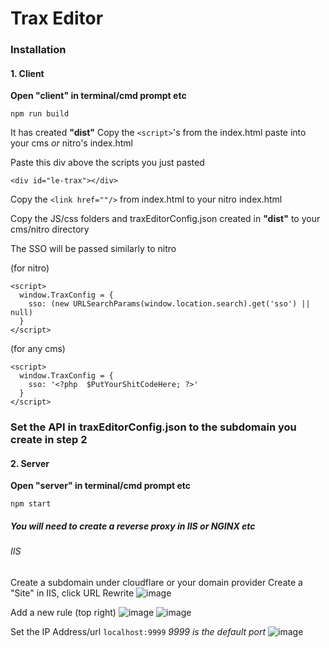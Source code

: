 # Trax Editor

### Installation
#### 1. Client
**Open "client" in terminal/cmd prompt etc**
```
npm run build
```
It has created **"dist"**
Copy the `<script>`'s from the index.html paste into your cms *or* nitro's index.html

Paste this div above the scripts you just pasted
```
<div id="le-trax"></div>
```

Copy the `<link href=""/>` from index.html to your nitro index.html

Copy the JS/css folders and traxEditorConfig.json created in **"dist"** to your cms/nitro directory

The SSO will be passed similarly to nitro

(for nitro)
```
<script>
  window.TraxConfig = {
    sso: (new URLSearchParams(window.location.search).get('sso') || null)
  }
</script>
```

(for any cms)
```
<script>
  window.TraxConfig = {
    sso: '<?php  $PutYourShitCodeHere; ?>'
  }
</script>
```

### Set the API in traxEditorConfig.json to the subdomain you create in step 2

#### 2. Server
**Open "server" in terminal/cmd prompt etc**
```
npm start
```

##### You will need to create a reverse proxy in IIS or NGINX etc

###### IIS
Create a subdomain under cloudflare or your domain provider
Create a "Site" in IIS, click URL Rewrite
![image](https://user-images.githubusercontent.com/48771551/129498474-fd9948e8-c422-4a36-910e-77db27fc0ab1.png)

Add a new rule (top right)
![image](https://user-images.githubusercontent.com/48771551/129498482-2f35d4e9-1008-454a-9a82-9124fbcd431d.png)
![image](https://user-images.githubusercontent.com/48771551/129498515-3c23d666-e81a-42a8-b78a-a7b2f8d61b0a.png)

Set the IP Address/url `localhost:9999` *9999 is the default port*
![image](https://user-images.githubusercontent.com/48771551/129498533-b6a9109e-2c8a-4278-8e30-694d7045b581.png)
